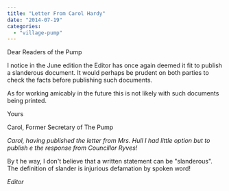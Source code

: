 ```yaml
---
title: "Letter From Carol Hardy"
date: "2014-07-19"
categories: 
  - "village-pump"
---
```


Dear Readers of the Pump

I notice in the June edition the Editor has once again deemed it fit to publish a slanderous document. It would perhaps be prudent on both parties to check the facts before publishing such documents.

As for working amicably in the future this is not likely with such documents being printed.

Yours

Carol, Former Secretary of The Pump

_Carol, having published the letter from Mrs. Hull I had little option but to publish e the response from Councillor Ryves!_

By t he way, I don't believe that a written statement can be "slanderous".  The definition of slander is injurious defamation by spoken word!

_Editor_
